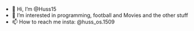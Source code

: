 - 👋 Hi, I’m @Huss15
- 👀 I’m interested in programming, football and Movies and the other stuff
- 📫 How to reach me insta: @huss_os.1509
